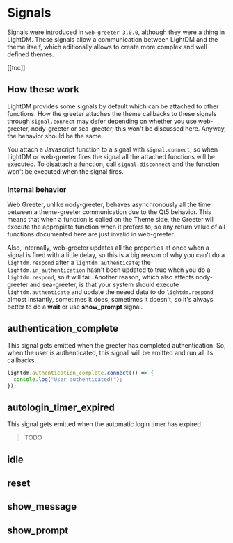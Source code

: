 # Signals

Signals were introduced in `web-greeter 3.0.0`, although they were a thing in LightDM. These signals allow a communication between LightDM and the theme itself, which aditionally allows to create more complex and well defined themes.

[[toc]]

## How these work

LightDM provides some signals by default which can be attached to other functions. How the greeter attaches the theme callbacks to these signals through `signal.connect` may defer depending on whether you use web-greeter, nody-greeter or sea-greeter; this won't be discussed here. Anyway, the behavior should be the same.

You attach a Javascript function to a signal with `signal.connect`, so when LightDM or web-greeter fires the signal all the attached functions will be executed. To disattach a function, call `signal.disconnect` and the function won't be executed when the signal fires.

### Internal behavior

Web Greeter, unlike nody-greeter, behaves asynchronously all the time between a theme-greeter communication due to the Qt5 behavior. This means that when a function is called on the Theme side, the Greeter will execute the appropiate function when it prefers to, so any return value of all functions documented here are just invalid in web-greeter.

Also, internally, web-greeter updates all the properties at once when a signal is fired with a little delay, so this is a big reason of why you can't do a `lightdm.respond` after a `lightdm.authenticate`; the `lightdm.in_authentication` hasn't been updated to true when you do a `lightdm.respond`, so it will fail. Another reason, which also affects nody-greeter and sea-greeter, is that your system should execute `lightdm.authenticate` and update the neeed data to do `lightdm.respond` almost instantly, sometimes it does, sometimes it doesn't, so it's always better to do a **wait** or use **show_prompt** signal.

## authentication_complete

This signal gets emitted when the greeter has completed authentication. So, when the user is authenticated, this signall will be emitted and run all its callbacks.

```javascript
lightdm.authentication_complete.connect(() => {
  console.log("User authenticated!");
});
```

## autologin_timer_expired

This signal gets emitted when the automatic login timer has expired.

> TODO

## idle

## reset

## show_message

## show_prompt
